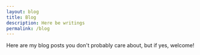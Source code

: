 ```yaml
---
layout: blog
title: Blog
description: Here be writings
permalink: /blog
---
```


Here are my blog posts you don't probably care about, but if yes, welcome!
